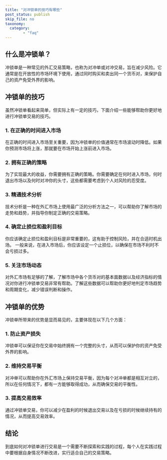 ```yaml
---
title: "对冲锁单的技巧有哪些"
post_status: publish
skip_file: no
taxonomy:
  category:
        - "faq"
---
```


## 什么是冲锁单？

冲锁单是一种常见的外汇交易策略，也称为对冲单或对冲交易，旨在减少风险。它通常是在开放性的市场环境下使用，通过同时购买和卖出同一个货币对，来保护自己的资产免受外界的影响。

## 冲锁单的技巧

虽然冲锁单看起来简单，但实际上有一定的技巧，下面介绍一些能够帮助你更好地进行冲锁单交易的技巧。

### 1\. 在正确的时间进入市场

在正确的时间进入市场至关重要，因为冲锁单的价值通常在市场波动时降低。如果你预测市场将上涨，那就要在市场开始上涨前进入市场。

### 2\. 拥有正确的策略

为了实现最大的收益，你需要拥有正确的策略。你需要确定在何时进入市场，何时退出市场以及何时对冲你的头寸，这些都需要考虑到个人对风险的忍受度。

### 3\. 精通技术分析

技术分析是一种在外汇市场上使用最广泛的分析方法之一，可以帮助你了解市场的走势和趋势，并指导你制定正确的交易策略。

### 4\. 确定止损位和盈利目标

你应该确定止损位和盈利目标是非常重要的，这有助于控制风险，并在合适时机出场。 一般来说，在进入市场后，你应该设定一个止损位，以确保在市场不利时不会亏损过多。

### 5\. 关注市场动态

对外汇市场有足够的了解，了解市场中各个货币对的基本面数据以及经济指标的情况对你进行冲锁单交易非常有帮助。了解这些数据可以帮助你更好地判定市场趋势和周期变化，减少错误判断和操作。

## 冲锁单的优势

冲锁单所带来的优势是显而易见的，主要体现在以下几个方面：

### 1\. 防止资产损失

冲锁单可以保证你在交易中始终拥有一个完整的头寸，从而可以保护你的资产免受外界的影响。

### 2\. 维持交易平衡

对冲单可以帮助你在外汇市场上保持交易平衡，因为每个对冲单都是相互对立的，所以在任何情况下，都有一方能够取得成功，从而确保交易的平衡性。

### 3\. 提高交易效率

通过冲锁单交易，你可以减少在盈利的时候退出交易以及在亏损的时候继续持有的情况，从而提高交易效率。

## 结论

到底如何对冲锁单进行交易是一个需要不断探索和实践的过程，每个人在实践过程中要根据自身情况不断改进，实行适合自己的交易策略。
